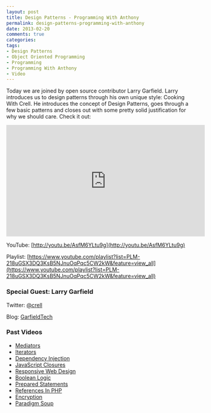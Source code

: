 ```yaml
---
layout: post
title: Design Patterns - Programming With Anthony
permalink: design-patterns-programming-with-anthony
date: 2013-02-20
comments: true
categories:
tags:
- Design Patterns
- Object Oriented Programming
- Programming
- Programming With Anthony
- Video
---
```


Today we are joined by open source contributor Larry Garfield. Larry introduces us to design patterns through his own unique style: Cooking With Crell. He introduces the concept of Design Patterns, goes through a few basic patterns and closes out with some pretty solid justification for why we should care. Check it out:
<!--more-->


<iframe allowfullscreen="allowfullscreen" frameborder="0" height="295" src="http://www.youtube.com/embed/AsfM6YLtu9g" width="525"></iframe>


YouTube: [http://youtu.be/AsfM6YLtu9g](http://youtu.be/AsfM6YLtu9g)


Playlist: [https://www.youtube.com/playlist?list=PLM-218uGSX3DQ3KsB5NJnuOqPqc5CW2kW&feature=view_all](https://www.youtube.com/playlist?list=PLM-218uGSX3DQ3KsB5NJnuOqPqc5CW2kW&feature=view_all)

### Special Guest: Larry Garfield



Twitter: [@crell](https://twitter.com/crell)


Blog: [GarfieldTech](http://www.garfieldtech.com/)

### Past Videos


 * [Mediators](https://www.youtube.com/watch?v=65hdyehA3zY)
 * [Iterators](https://www.youtube.com/watch?v=tW6GcZjBc3E)
 * [Dependency Injection](https://www.youtube.com/watch?v=IKD2-MAkXyQ)
 * [JavaScript Closures](https://www.youtube.com/watch?v=R_ZvxMyFSCU)
 * [Responsive Web Design](https://www.youtube.com/watch?v=-BVmrSG93XE)
 * [Boolean Logic](https://www.youtube.com/watch?v=udOU0gagZqg)
 * [Prepared Statements](https://www.youtube.com/watch?v=nLinqtCfhKY)
 * [References In PHP](https://www.youtube.com/watch?v=_YZIBWQr_yk)
 * [Encryption](https://www.youtube.com/watch?v=RLmuFlDygn0)
 * [Paradigm Soup](https://www.youtube.com/watch?v=CV4vPsEizJM)
